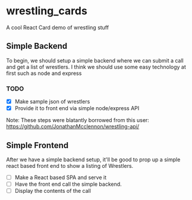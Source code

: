 # wrestling_cards
A cool React Card demo of wrestling stuff

## Simple Backend
To begin, we should setup a simple backend where we can submit a call and get a list of wrestlers. I think we should use some easy technology at first such as node and express

### TODO
- [X] Make sample json of wrestlers
- [X] Provide it to front end via simple node/express API

Note: These steps were blatantly borrowed from this user:
https://github.com/JonathanMcclennon/wrestling-api/

## Simple Frontend
After we have a simple backend setup, it'll be good to prop up a simple react based front end to show a listing of Wrestlers.
- [ ] Make a React based SPA and serve it
- [ ] Have the front end call the simple backend.
- [ ] Display the contents of the call
